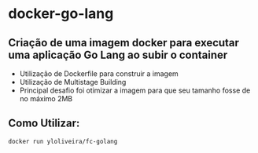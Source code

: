 # docker-go-lang

## Criação de uma imagem docker para executar uma aplicação Go Lang ao subir o container
  - Utilização de Dockerfile para construir a imagem
  - Utilização de Multistage Building
  - Principal desafio foi otimizar a imagem para que seu tamanho fosse de no máximo 2MB

## Como Utilizar:
  `docker run yloliveira/fc-golang`